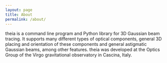 ```yaml
---
layout: page
title: About
permalink: /about/
---
```


theia is a command line program and Python library for 3D Gaussian beam tracing. It supports many different types of optical components, general 3D placing and orientation of these components and general astigmatic Gaussian beams, among other features. theia was developed at the Optics Group of the Virgo gravitational observatory in Cascina, Italy.
